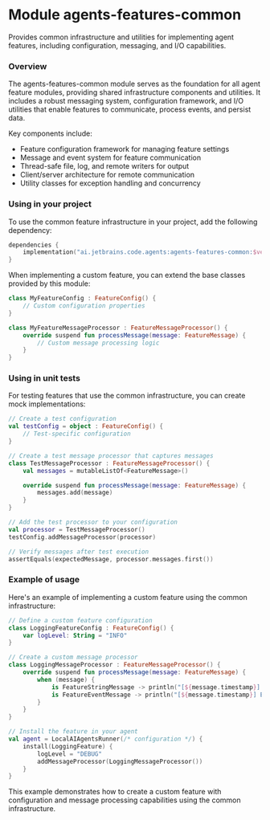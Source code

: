 # Module agents-features-common

Provides common infrastructure and utilities for implementing agent features, including configuration, messaging, and I/O capabilities.

### Overview

The agents-features-common module serves as the foundation for all agent feature modules, providing shared infrastructure components and utilities. It includes a robust messaging system, configuration framework, and I/O utilities that enable features to communicate, process events, and persist data.

Key components include:
- Feature configuration framework for managing feature settings
- Message and event system for feature communication
- Thread-safe file, log, and remote writers for output
- Client/server architecture for remote communication
- Utility classes for exception handling and concurrency

### Using in your project

To use the common feature infrastructure in your project, add the following dependency:

```kotlin
dependencies {
    implementation("ai.jetbrains.code.agents:agents-features-common:$version")
}
```

When implementing a custom feature, you can extend the base classes provided by this module:

```kotlin
class MyFeatureConfig : FeatureConfig() {
    // Custom configuration properties
}

class MyFeatureMessageProcessor : FeatureMessageProcessor() {
    override suspend fun processMessage(message: FeatureMessage) {
        // Custom message processing logic
    }
}
```

### Using in unit tests

For testing features that use the common infrastructure, you can create mock implementations:

```kotlin
// Create a test configuration
val testConfig = object : FeatureConfig() {
    // Test-specific configuration
}

// Create a test message processor that captures messages
class TestMessageProcessor : FeatureMessageProcessor() {
    val messages = mutableListOf<FeatureMessage>()

    override suspend fun processMessage(message: FeatureMessage) {
        messages.add(message)
    }
}

// Add the test processor to your configuration
val processor = TestMessageProcessor()
testConfig.addMessageProcessor(processor)

// Verify messages after test execution
assertEquals(expectedMessage, processor.messages.first())
```

### Example of usage

Here's an example of implementing a custom feature using the common infrastructure:

```kotlin
// Define a custom feature configuration
class LoggingFeatureConfig : FeatureConfig() {
    var logLevel: String = "INFO"
}

// Create a custom message processor
class LoggingMessageProcessor : FeatureMessageProcessor() {
    override suspend fun processMessage(message: FeatureMessage) {
        when (message) {
            is FeatureStringMessage -> println("[${message.timestamp}] ${message.message}")
            is FeatureEventMessage -> println("[${message.timestamp}] Event: ${message.eventId}")
        }
    }
}

// Install the feature in your agent
val agent = LocalAIAgentsRunner(/* configuration */) {
    install(LoggingFeature) {
        logLevel = "DEBUG"
        addMessageProcessor(LoggingMessageProcessor())
    }
}
```

This example demonstrates how to create a custom feature with configuration and message processing capabilities using the common infrastructure.
